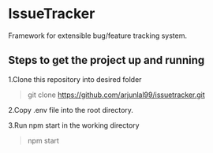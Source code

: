 # IssueTracker

Framework for extensible bug/feature tracking system.

## Steps to get the project up and running

1.Clone this repository into desired folder
> git clone https://github.com/arjunlal99/issuetracker.git

2.Copy .env file into the root directory.

3.Run npm start in the working directory
> npm start